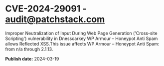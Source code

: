 # CVE-2024-29091 - audit@patchstack.com

Improper Neutralization of Input During Web Page Generation ('Cross-site Scripting') vulnerability in Dnesscarkey WP Armour – Honeypot Anti Spam allows Reflected XSS.This issue affects WP Armour – Honeypot Anti Spam: from n/a through 2.1.13.



**Publish date:** 2024-03-19
